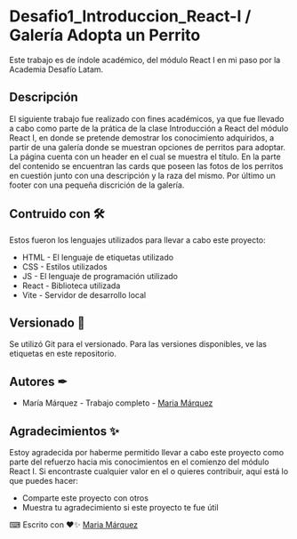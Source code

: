 # Desafio1_Introduccion_React-I / Galería Adopta un Perrito

Este trabajo es de índole académico, del módulo React I en mi paso por la Academia Desafío Latam.

## Descripción 

El siguiente trabajo fue realizado con fines académicos, ya que fue llevado a cabo como parte de la prática de la clase Introducción a React del módulo React I, en donde se pretende demostrar los conocimiento adquiridos, a partir de una galería donde se muestran opciones de perritos para adoptar. La página cuenta con un header en el cual se muestra el título. En la parte del contenido se encuentran las cards que poseen las fotos de los perritos en cuestión junto con una descripción y la raza del mismo. Por último un footer con una pequeña discrición de la galería.

## Contruido con 🛠
Estos fueron los lenguajes utilizados para llevar a cabo este proyecto: 
+ HTML - El lenguaje de etiquetas utilizado
+ CSS - Estilos utilizados
+ JS - El lenguaje de programación utilizado
+ React - Biblioteca utilizada
+ Vite - Servidor de desarrollo local
  
## Versionado 📌
Se utilizó Git para el versionado. Para las versiones disponibles, ve las etiquetas en este repositorio.

## Autores ✒
+ María Márquez - Trabajo completo - [Maria Márquez](https://github.com/MariFer14)

## Agradecimientos ✨
Estoy agradecida por haberme permitido llevar a cabo este proyecto como parte del refuerzo hacia mis conocimientos en el comienzo del módulo React I. Si encontraste cualquier valor en el o quieres contribuir, aquí está lo que puedes hacer:

+ Comparte este proyecto con otros
+ Muestra tu agradecimiento si este proyecto te fue útil

⌨ Escrito con ❤✨ [Maria Márquez](https://github.com/MariFer14)
